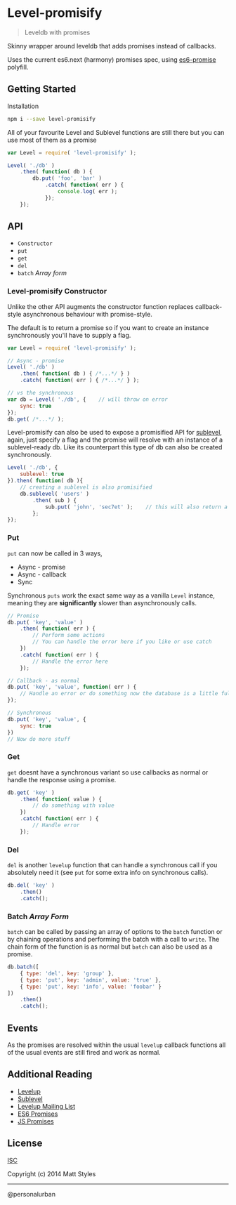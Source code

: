 # Level-promisify

> Leveldb with promises


Skinny wrapper around leveldb that adds promises instead of callbacks.

Uses the current es6.next (harmony) promises spec, using [es6-promise](https://github.com/jakearchibald/es6-promise) polyfill.


## Getting Started

Installation

```sh
npm i --save level-promisify
```

All of your favourite Level and Sublevel functions are still there but you can use most of them as a promise

```js
var Level = require( 'level-promisify' );

Level( './db' )
    .then( function( db ) {
        db.put( 'foo', 'bar' )
            .catch( function( err ) {
                console.log( err );
            });
    });
```

## API

* `Constructor`
* `put`
* `get`
* `del`
* `batch` *Array form*

### Level-promisify Constructor

Unlike the other API augments the constructor function replaces callback-style asynchronous behaviour with promise-style.

The default is to return a promise so if you want to create an instance synchronously you'll have to supply a flag.

```js
var Level = require( 'level-promisify' );

// Async - promise
Level( './db' )
    .then( function( db ) { /*...*/ } )
    .catch( function( err ) { /*...*/ } );

// vs the synchronous
var db = Level( './db', {    // will throw on error
    sync: true
});
db.get( /*...*/ );
```

Level-promisify can also be used to expose a promisified API for [sublevel](https://github.com/dominictarr/level-sublevel), again, just specify a flag and the promise will resolve with an instance of a sublevel-ready db. Like its counterpart this type of db can also be created synchronously.

```js
Level( './db', {
    sublevel: true
}).then( function( db ){
    // creating a sublevel is also promisified
    db.sublevel( 'users' )
        .then( sub ) {
            sub.put( 'john', 'sec7et' );    // this will also return a promise!
        };
});
```


### Put

`put` can now be called in 3 ways,

* Async - promise
* Async - callback
* Sync

Synchronous `puts` work the exact same way as a vanilla `Level` instance, meaning they are **significantly** slower than asynchronously calls.

```js
// Promise
db.put( 'key', 'value' )
    .then( function( err ) {
        // Perform some actions
        // You can handle the error here if you like or use catch
    })
    .catch( function( err ) {
        // Handle the error here
    });

// Callback - as normal
db.put( 'key', 'value', function( err ) {
    // Handle an error or do something now the database is a little fuller or updated
});

// Synchronous
db.put( 'key', 'value', {
    sync: true
})
// Now do more stuff
```


### Get

`get` doesnt have a synchronous variant so use callbacks as normal or handle the response using a promise.

```js
db.get( 'key' )
    .then( function( value ) {
        // do something with value
    })
    .catch( function( err ) {
        // Handle error
    });
```


### Del

`del` is another `levelup` function that can handle a synchronous call if you absolutely need it (see `put` for some extra info on synchronous calls).

```js
db.del( 'key' )
    .then()
    .catch();
```


### Batch *Array Form*

`batch` can be called by passing an array of options to the `batch` function or by chaining operations and performing the batch with a call to `write`. The chain form of the function is as normal but `batch` can also be used as a promise.

```js
db.batch([
    { type: 'del', key: 'group' },
    { type: 'put', key: 'admin', value: 'true' },
    { type: 'put', key: 'info', value: 'foobar' }
])
    .then()
    .catch();
```


## Events

As the promises are resolved within the usual `levelup` callback functions all of the usual events are still fired and work as normal.


## Additional Reading

* [Levelup](https://github.com/rvagg/node-levelup)
* [Sublevel](https://github.com/dominictarr/level-sublevel)
* [Levelup Mailing List](https://groups.google.com/forum/#!forum/node-levelup)
* [ES6 Promises](http://www.html5rocks.com/en/tutorials/es6/promises/)
* [JS Promises](https://developer.mozilla.org/en-US/docs/Web/JavaScript/Reference/Global_Objects/Promise)


## License

[ISC](https://github.com/mattstyles/level-promisify/blob/master/LICENSE.md)

Copyright (c) 2014 Matt Styles

---

@personalurban
